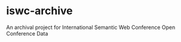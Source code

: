 iswc-archive
============

An archival project for International Semantic Web Conference Open Conference Data
